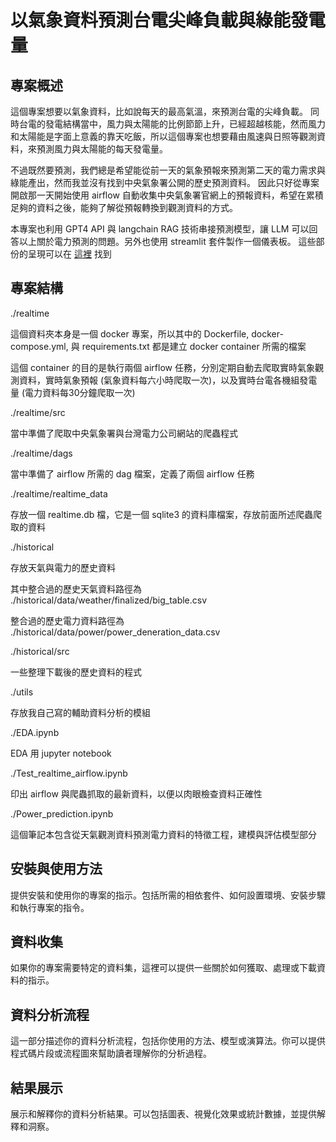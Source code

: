 # 以氣象資料預測台電尖峰負載與綠能發電量


## 專案概述
這個專案想要以氣象資料，比如說每天的最高氣溫，來預測台電的尖峰負載。
同時台電的發電結構當中，風力與太陽能的比例節節上升，已經超越核能，然而風力和太陽能是字面上意義的靠天吃飯，所以這個專案也想要藉由風速與日照等觀測資料，來預測風力與太陽能的每天發電量。

不過既然要預測，我們總是希望能從前一天的氣象預報來預測第二天的電力需求與綠能產出，然而我並沒有找到中央氣象署公開的歷史預測資料。
因此只好從專案開啟那一天開始使用 airflow 自動收集中央氣象署官網上的預報資料，希望在累積足夠的資料之後，能夠了解從預報轉換到觀測資料的方式。

本專案也利用 GPT4 API 與 langchain RAG 技術串接預測模型，讓 LLM 可以回答以上關於電力預測的問題。另外也使用 streamlit 套件製作一個儀表板。
這些部份的呈現可以在 <a href="http://ec2-54-206-30-159.ap-southeast-2.compute.amazonaws.com:8501/" target="_blank">這裡</a> 找到

## 專案結構
./realtime

  這個資料夾本身是一個 docker 專案，所以其中的 Dockerfile, docker-compose.yml, 與 requirements.txt 都是建立 docker container 所需的檔案
  
  這個 container 的目的是執行兩個 airflow 任務，分別定期自動去爬取實時氣象觀測資料，實時氣象預報 (氣象資料每六小時爬取一次)，以及實時台電各機組發電量 (電力資料每30分鐘爬取一次)
  
  ./realtime/src
  
  當中準備了爬取中央氣象署與台灣電力公司網站的爬蟲程式
    
  ./realtime/dags
  
  當中準備了 airflow 所需的 dag 檔案，定義了兩個 airflow 任務
    
  ./realtime/realtime_data
  
  存放一個 realtime.db 檔，它是一個 sqlite3 的資料庫檔案，存放前面所述爬蟲爬取的資料


./historical

存放天氣與電力的歷史資料

其中整合過的歷史天氣資料路徑為 ./historical/data/weather/finalized/big_table.csv

整合過的歷史電力資料路徑為 ./historical/data/power/power_deneration_data.csv

./historical/src

一些整理下載後的歷史資料的程式

./utils

存放我自己寫的輔助資料分析的模組

./EDA.ipynb

EDA 用 jupyter notebook

./Test_realtime_airflow.ipynb

印出 airflow 與爬蟲抓取的最新資料，以便以肉眼檢查資料正確性

./Power_prediction.ipynb

這個筆記本包含從天氣觀測資料預測電力資料的特徵工程，建模與評估模型部分

## 安裝與使用方法
提供安裝和使用你的專案的指示。包括所需的相依套件、如何設置環境、安裝步驟和執行專案的指令。

## 資料收集
如果你的專案需要特定的資料集，這裡可以提供一些關於如何獲取、處理或下載資料的指示。

## 資料分析流程
這一部分描述你的資料分析流程，包括你使用的方法、模型或演算法。你可以提供程式碼片段或流程圖來幫助讀者理解你的分析過程。

## 結果展示
展示和解釋你的資料分析結果。可以包括圖表、視覺化效果或統計數據，並提供解釋和洞察。

